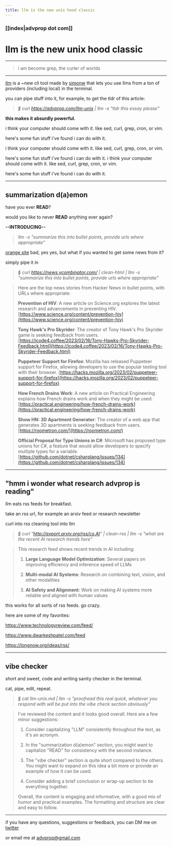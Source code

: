 ```yaml
---
title: llm is the new unix hood classic
---
```


### [[index|advprop dot com]]

<h1 onclick="document.getElementById('darkmode-toggle').click(); return false;">
llm is the new unix hood classic
</h1>

---
> i am become grep, the curler of worlds
---

[llm](https://pypi.org/project/llm/) is a ~new cli tool made by [simonw](https://en.wikipedia.org/wiki/Simon_Willison) that lets you use llms from a ton of providers (including local) in the terminal. 

you can pipe stuff into it, for example, to get the tldr of this article:

> _**§** curl https://advprop.com/llm-unix | llm -s "tldr this essay please"_

**this makes it absurdly powerful.**

i think your computer should come with it. like sed, curl, grep, cron, or vim.

here's some fun stuff i've found i can do with it.

i think your computer should come with it. like sed, curl, grep, cron, or vim.

here's some fun stuff i've found i can do with it.
i think your computer should come with it. like sed, curl, grep, cron, or vim.

here's some fun stuff i've found i can do with it.



---

## summarization d(a)emon

have you ever **READ**?

would you like to never **READ** anything ever again?

**--INTRODUCING--**

> _llm -s "summarize this into bullet points, provide urls where appropriate"_

[orange site](https://news.ycombinator.com/) bad, yes yes, but what if you wanted to get some news from it?

simply pipe it in

> _**§** curl https://news.ycombinator.com/ | clean-html | llm -s "summarize this into bullet points, provide urls where appropriate"_

> Here are the top news stories from Hacker News in bullet points, with URLs where appropriate:
>
> **Prevention of HIV**: A new article on Science.org explores the latest research and advancements in preventing HIV. [https://www.science.org/content/prevention-hiv](https://www.science.org/content/prevention-hiv)
>
> **Tony Hawk's Pro Skyrider**: The creator of Tony Hawk's Pro Skyrider game is seeking feedback from users. [https://icode4.coffee/2023/02/16/Tony-Hawks-Pro-Skyrider-Feedback.html](https://icode4.coffee/2023/02/16/Tony-Hawks-Pro-Skyrider-Feedback.html)
>
> **Puppeteer Support for Firefox**: Mozilla has released Puppeteer support for Firefox, allowing developers to use the popular testing tool with their browser. [https://hacks.mozilla.org/2023/02/puppeteer-support-for-firefox](https://hacks.mozilla.org/2023/02/puppeteer-support-for-firefox)
>
> **How French Drains Work**: A new article on Practical Engineering explains how French drains work and when they might be used. [https://practical.engineering/how-french-drains-work](https://practical.engineering/how-french-drains-work)
>
> **Show HN: 3D Apartment Generator**: The creator of a web app that generates 3D apartments is seeking feedback from users. [https://roometron.com/](https://roometron.com/)
>
> **Official Proposal for Type Unions in C#**: Microsoft has proposed type unions for C#, a feature that would allow developers to specify multiple types for a variable. [https://github.com/dotnet/csharplang/issues/134](https://github.com/dotnet/csharplang/issues/134)

---

## "hmm i wonder what research advprop is reading" 

llm eats rss feeds for breakfast.

take an rss url, for example an arxiv feed or research newsletter

curl into rss cleaning tool into llm

> _**§** curl "http://export.arxiv.org/rss/cs.AI" | clean-rss | llm -s "what are the recent AI research trends here"_

>This research feed shows recent trends in AI including:
>
>1. **Large Language Model Optimization**: Several papers on improving efficiency and inference speed of LLMs
>
>2. **Multi-modal AI Systems**: Research on combining text, vision, and other modalities
>
>3. **AI Safety and Alignment**: Work on making AI systems more reliable and aligned with human values

this works for all sorts of rss feeds. go crazy.

here are some of my favorites:

https://www.technologyreview.com/feed/ 

https://www.dwarkeshpatel.com/feed     

https://longnow.org/ideas/rss/

---

## vibe checker

short and sweet, code and writing sanity checker in the terminal.

cat, pipe, edit, repeat.

> _**§** cat llm-unix.md | llm -s "proofread this real quick, whatever you respond with will be put into the vibe check section obviously"_

>I've reviewed the content and it looks good overall. Here are a few minor suggestions:
>
>1. Consider capitalizing "LLM" consistently throughout the text, as it's an acronym.
>
>2. In the "summarization d(a)emon" section, you might want to capitalize "READ" for consistency with the second instance.
>
>3. The "vibe checker" section is quite short compared to the others. You might want to expand on this idea a bit more or provide an example of how it can be used.
>
>4. Consider adding a brief conclusion or wrap-up section to tie everything together.
>
>Overall, the content is engaging and informative, with a good mix of humor and practical examples. The formatting and structure are clear and easy to follow.

---

if you have any questions, suggestions or feedback, you can DM me on [twitter](https://x.com/advprop)

or email me at advprop@gmail.com

<!-- or [leave anonymous feedback](https://docs.google.com/forms/d/e/1FAIpQLSf-6VD0DNGgLSeFmMInbvmZrmVspTCItEESMpeQaqgop4HfBg/viewform?usp=sf_link) -->
